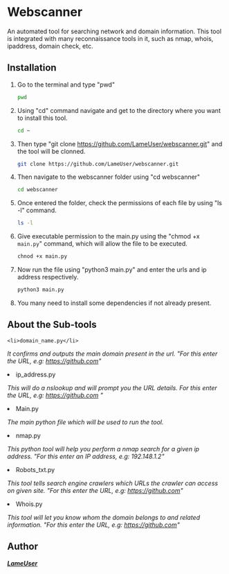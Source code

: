 # Webscanner

An automated tool for searching network and domain information. This tool is integrated with many reconnaissance tools in it, such as nmap, whois, ipaddress, domain check, etc. 


## Installation

1. Go to the terminal and type "pwd"
   ```sh
   pwd
   ```

2. Using "cd" command navigate and get to the directory where you want to install this tool.
   ```sh
   cd ~ 
   ```

3. Then type "git clone https://github.com/LameUser/webscanner.git" and the tool will be clonned.
   ```sh
   git clone https://github.com/LameUser/webscanner.git
   ```

4. Then navigate to the webscanner folder using "cd webscanner"
   ```sh
   cd webscanner
   ```
   
6. Once entered the folder, check the permissions of each file by using "ls -l" command.
   ```sh
   ls -l
   ```

7. Give executable permission to the main.py using the "chmod +x `main.py`" command, which will allow the file to be executed.
   ```sh
   chnod +x main.py
   ```
   
8. Now run the file using "python3 main.py" and enter the urls and ip address respectively.
   ```sh
   python3 main.py
   ```
   
9. You many need to install some dependencies if not already present.




## About the Sub-tools

`<li>domain_name.py</li>`

_It confirms and outputs the main domain present in the url.
"For this enter the URL, e.g: https://github.com"_

<li>ip_address.py</li>

 _This will do a nslookup and will prompt you the URL details.
For this enter the URL, e.g: https://github.com "_

<li>Main.py</li>

_The main python file which will be used to run the tool._

<li>nmap.py</li>

_This python tool will help you perform a nmap search for a given ip address.
"For this enter an IP address, e.g: 192.148.1.2"_

<li>Robots_txt.py</li>

_This tool tells search engine crawlers which URLs the crawler can access on given site.
"For this enter the URL, e.g: https://github.com"_


<li>Whois.py</li>

_This tool will let you know whom the domain belongs to and related information.
"For this enter the URL, e.g: https://github.com"_


## Author

**_[LameUser](https://github.com/LameUser)_**
